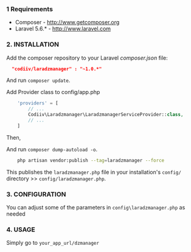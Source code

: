 ### 1 Requirements

- Composer - http://www.getcomposer.org
- Laravel 5.6.* - http://www.laravel.com

### 2. INSTALLATION

Add the composer repository to your Laravel *composer.json* file:

```json
  "codiiv/laradzmanager" : "~1.0.*"
```
And run ```composer update```.

Add Provider class to config/app.php

  ```php
      'providers' = [
          // ...
          Codiiv\Laradzmanager\LaradzmanagerServiceProvider::class,
          // ...
      ]
  ```

Then,

And run ```composer dump-autoload -o```.

```bash
    php artisan vendor:publish --tag=laradzmanager --force
```
This publishes the ```laradzmanager.php``` file in your installation's ```config/``` directory   >>     ```config/laradzmanager.php```.

### 3. CONFIGURATION

You can adjust some of the parameters in ```config\laradzmanager.php``` as needed

### 4. USAGE

Simply go to ```your_app_url/dzmanager```
